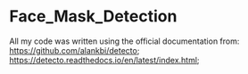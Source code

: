 # Face_Mask_Detection
All my code was written using the official documentation from:
https://github.com/alankbi/detecto;
https://detecto.readthedocs.io/en/latest/index.html;